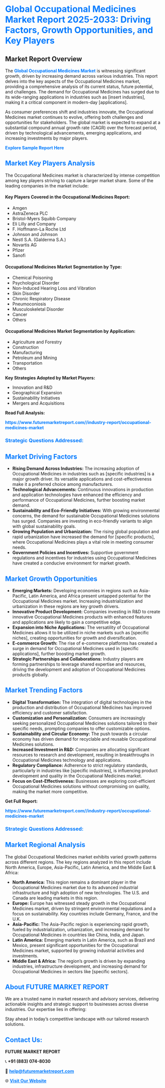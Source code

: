 <h1 style="color: #007BFF;">Global Occupational Medicines Market Report 2025-2033: Driving Factors, Growth Opportunities, and Key Players</h1>

<section id="overview">
<h2>Market Report Overview</h2>
<p>The <a href="https://www.futuremarketreport.com//industry-report/occupational-medicines-market" style="color: #007BFF; text-decoration: none;"><strong>Global Occupational Medicines Market</strong></a> is witnessing significant growth, driven by increasing demand across various industries. This report delves into the key aspects of the Occupational Medicines market, providing a comprehensive analysis of its current status, future potential, and challenges. The demand for Occupational Medicines has surged due to its wide-ranging applications in industries such as [insert industries], making it a critical component in modern-day [applications].</p>
<p>As consumer preferences shift and industries innovate, the Occupational Medicines market continues to evolve, offering both challenges and opportunities for stakeholders. The global market is expected to expand at a substantial compound annual growth rate (CAGR) over the forecast period, driven by technological advancements, emerging applications, and increasing investments by major players.</p>
</section>

<section id="overview">
<p><a href="https://www.futuremarketreport.com//request-sample/reportId=45895" style="color: #007BFF; text-decoration: none;"><strong>Explore Sample Report Here</strong></a></p>
</section>

<section id="key-players">
<h2 style="color: #007BFF;">Market Key Players Analysis</h2>
<p>The Occupational Medicines market is characterized by intense competition among key players striving to capture a larger market share. Some of the leading companies in the market include:</p>
<h4>Key Players Covered in the Occupational Medicines Report:</h4>
<ul><li>Amgen</li><li>AstraZeneca PLC</li><li>Bristol-Myers Squibb Company</li><li>Eli Lilly and Company</li><li>F. Hoffmann-La Roche Ltd</li><li>Johnson and Johnson</li><li>Nestl S.A. (Galderma S.A.)</li><li>Novartis AG</li><li>Pfizer</li><li>Sanofi</li></ul>
<h4>Occupational Medicines Market Segmentation by Type:</h4>
<ul><li>Chemical Poisoning</li><li>Psychological Disorder</li><li>Non-Induced Hearing Loss and Vibration</li><li>Skin Disorder</li><li>Chronic Respiratory Disease</li><li>Pneumoconiosis</li><li>Musculoskeletal Disorder</li><li>Cancer</li><li>Others</li></ul>

<h4>Occupational Medicines Market Segmentation by Application:</h4>
<ul><li>Agriculture and Forestry</li><li>Construction</li><li>Manufacturing</li><li>Petroleum and Mining</li><li>Transportation</li><li>Others</li></ul>
<p><strong>Key Strategies Adopted by Market Players:</strong></p>
<ul>
<li>Innovation and R&D</li>
<li>Geographical Expansion</li>
<li>Sustainability Initiatives</li>
<li>Mergers and Acquisitions</li>
</ul>
</section>

<section>
<p><strong>Read Full Analysis: </strong></p><a href="https://www.futuremarketreport.com//industry-report/occupational-medicines-market" style="color: #007BFF; text-decoration: none;"><strong>https://www.futuremarketreport.com//industry-report/occupational-medicines-market</strong></a>
<h3 style="color: #007BFF;">Strategic Questions Addressed:</h3>
</section>

<section id="driving-factors">
<h2 style="color: #007BFF;">Market Driving Factors</h2>
<ul>
<li><strong>Rising Demand Across Industries:</strong> The increasing adoption of Occupational Medicines in industries such as [specific industries] is a major growth driver. Its versatile applications and cost-effectiveness make it a preferred choice among manufacturers.</li>
<li><strong>Technological Advancements:</strong> Continuous innovations in production and application technologies have enhanced the efficiency and performance of Occupational Medicines, further boosting market demand.</li>
<li><strong>Sustainability and Eco-Friendly Initiatives:</strong> With growing environmental concerns, the demand for sustainable Occupational Medicines solutions has surged. Companies are investing in eco-friendly variants to align with global sustainability goals.</li>
<li><strong>Growing Population and Urbanization:</strong> The rising global population and rapid urbanization have increased the demand for [specific products], where Occupational Medicines plays a vital role in meeting consumer needs.</li>
<li><strong>Government Policies and Incentives:</strong> Supportive government regulations and incentives for industries using Occupational Medicines have created a conducive environment for market growth.</li>
</ul>
</section>

<section id="growth-opportunities">
<h2 style="color: #007BFF;">Market Growth Opportunities</h2>
<ul>
<li><strong>Emerging Markets:</strong> Developing economies in regions such as Asia-Pacific, Latin America, and Africa present untapped potential for the Occupational Medicines market. Increasing industrialization and urbanization in these regions are key growth drivers.</li>
<li><strong>Innovative Product Development:</strong> Companies investing in R&D to create innovative Occupational Medicines products with enhanced features and applications are likely to gain a competitive edge.</li>
<li><strong>Expansion into Niche Applications:</strong> The versatility of Occupational Medicines allows it to be utilized in niche markets such as [specific niches], creating opportunities for growth and diversification.</li>
<li><strong>E-commerce Growth:</strong> The rise of e-commerce platforms has created a surge in demand for Occupational Medicines used in [specific applications], further boosting market growth.</li>
<li><strong>Strategic Partnerships and Collaborations:</strong> Industry players are forming partnerships to leverage shared expertise and resources, driving the development and adoption of Occupational Medicines products globally.</li>
</ul>
</section>

<section id="trending-factors">
<h2 style="color: #007BFF;">Market Trending Factors</h2>
<ul>
<li><strong>Digital Transformation:</strong> The integration of digital technologies in the production and distribution of Occupational Medicines has improved efficiency and customer satisfaction.</li>
<li><strong>Customization and Personalization:</strong> Consumers are increasingly seeking personalized Occupational Medicines solutions tailored to their specific needs, prompting companies to offer customizable options.</li>
<li><strong>Sustainability and Circular Economy:</strong> The push towards a circular economy has driven demand for recyclable and reusable Occupational Medicines solutions.</li>
<li><strong>Increased Investment in R&D:</strong> Companies are allocating significant resources to research and development, resulting in breakthroughs in Occupational Medicines technology and applications.</li>
<li><strong>Regulatory Compliance:</strong> Adherence to strict regulatory standards, particularly in industries like [specific industries], is influencing product development and quality in the Occupational Medicines market.</li>
<li><strong>Focus on Cost-Effectiveness:</strong> Businesses are exploring cost-efficient Occupational Medicines solutions without compromising on quality, making the market more competitive.</li>
</ul>
</section>

<section>
<p><strong>Get Full Report: </strong></p><a href="https://www.futuremarketreport.com//industry-report/occupational-medicines-market" style="color: #007BFF; text-decoration: none;"><strong>https://www.futuremarketreport.com//industry-report/occupational-medicines-market</strong></a>
<h3 style="color: #007BFF;">Strategic Questions Addressed:</h3>
</section>


<section id="regional-analysis">
<h2 style="color: #007BFF;">Market Regional Analysis</h2>
<p>The global Occupational Medicines market exhibits varied growth patterns across different regions. The key regions analyzed in this report include North America, Europe, Asia-Pacific, Latin America, and the Middle East & Africa:</p>
<ul>
<li><strong>North America:</strong> This region remains a dominant player in the Occupational Medicines market due to its advanced industrial infrastructure and high adoption of new technologies. The U.S. and Canada are leading markets in this region.</li>
<li><strong>Europe:</strong> Europe has witnessed steady growth in the Occupational Medicines market, driven by stringent environmental regulations and a focus on sustainability. Key countries include Germany, France, and the U.K.</li>
<li><strong>Asia-Pacific:</strong> The Asia-Pacific region is experiencing rapid growth, fueled by industrialization, urbanization, and increasing demand for Occupational Medicines in countries like China, India, and Japan.</li>
<li><strong>Latin America:</strong> Emerging markets in Latin America, such as Brazil and Mexico, present significant opportunities for the Occupational Medicines market, supported by growing industrial activities and investments.</li>
<li><strong>Middle East & Africa:</strong> The region’s growth is driven by expanding industries, infrastructure development, and increasing demand for Occupational Medicines in sectors like [specific sectors].</li>
</ul>
</section>

<footer>
<h2 style="color: #007BFF;">About FUTURE MARKET REPORT</h2>
<p>We are a trusted name in market research and advisory services, delivering actionable insights and strategic support to businesses across diverse industries. Our expertise lies in offering:</p>

<p>Stay ahead in today’s competitive landscape with our tailored research solutions.</p>

<h2 style="color: #007BFF;">Contact Us:</h2>
<p><strong>FUTURE MARKET REPORT</strong></p>
<p>📞 <strong>+91 (883) 074-8030</strong></p>
<p>📧 <strong><a href="mailto:help@futuremarketreport.com" style="color: #007BFF;">help@futuremarketreport.com</a></strong></p>
<p>🌐 <strong><a href="https://www.futuremarketreport.com/" style="color: #007BFF;">Visit Our Website</a></strong></p>
</footer>